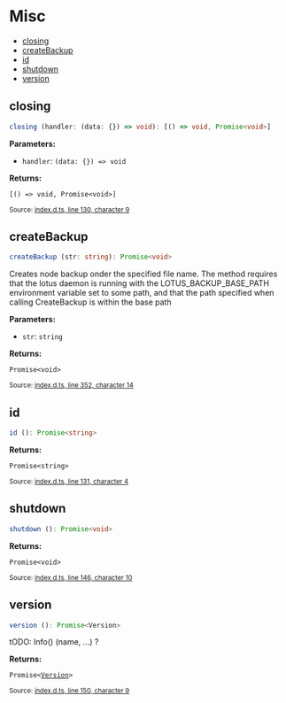 <!-- Code generated by github.com/filecoin-shipyard/js-lotus-client/docgen. DO NOT EDIT. -->
# Misc



* [closing](misc.md#closing)
* [createBackup](misc.md#createbackup)
* [id](misc.md#id)
* [shutdown](misc.md#shutdown)
* [version](misc.md#version)

## closing

```ts
closing (handler: (data: {}) => void): [() => void, Promise<void>]
```

**Parameters:**

* `handler`: <code>(data: {}) =&gt; void</code>

**Returns:**

<code>[() =&gt; void, Promise&lt;void&gt;]</code>

<small>Source: [index.d.ts, line 130, character 9](https://github.com/filecoin-shipyard/js-lotus-client-rpc/blob/master/index.d.ts#L130)</small>

## createBackup

```ts
createBackup (str: string): Promise<void>
```

Creates node backup onder the specified file name. The
method requires that the lotus daemon is running with the
LOTUS_BACKUP_BASE_PATH environment variable set to some path, and that
the path specified when calling CreateBackup is within the base path

**Parameters:**

* `str`: <code>string</code>

**Returns:**

<code>Promise&lt;void&gt;</code>

<small>Source: [index.d.ts, line 352, character 14](https://github.com/filecoin-shipyard/js-lotus-client-rpc/blob/master/index.d.ts#L352)</small>

## id

```ts
id (): Promise<string>
```

**Returns:**

<code>Promise&lt;string&gt;</code>

<small>Source: [index.d.ts, line 131, character 4](https://github.com/filecoin-shipyard/js-lotus-client-rpc/blob/master/index.d.ts#L131)</small>

## shutdown

```ts
shutdown (): Promise<void>
```

**Returns:**

<code>Promise&lt;void&gt;</code>

<small>Source: [index.d.ts, line 146, character 10](https://github.com/filecoin-shipyard/js-lotus-client-rpc/blob/master/index.d.ts#L146)</small>

## version

```ts
version (): Promise<Version>
```

tODO: Info() (name, ...) ?

**Returns:**

<code>Promise&lt;<a href="../types.md#version">Version</a>&gt;</code>

<small>Source: [index.d.ts, line 150, character 9](https://github.com/filecoin-shipyard/js-lotus-client-rpc/blob/master/index.d.ts#L150)</small>
